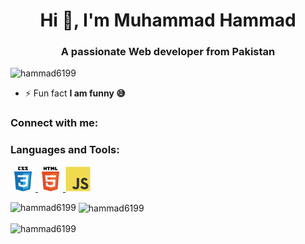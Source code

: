<h1 align="center">Hi 👋, I'm Muhammad Hammad</h1>
<h3 align="center">A passionate Web developer from Pakistan</h3>
<img align="right"alt="" width="200" src="WhatsApp Image 2024-10-13 at 12.55.01_cd570be2.jpg">
<p align="left"> <img src="https://img.freepik.com/free-vector/man-sysadmine-computer-programmer-working-computer_575670-70.jpg?w=740&t=st=1728797794~exp=1728798394~hmac=775c9506a8efa27d5a90043c0d3a4f353eb061b57b002187dfd0c09b5edd346d" alt="hammad6199" /> </p>

- ⚡ Fun fact **I am funny 😅**

<h3 align="left">Connect with me:</h3>
<p align="left">
</p>

<h3 align="left">Languages and Tools:</h3>
<p align="left"> <a href="https://www.w3schools.com/css/" target="_blank" rel="noreferrer"> <img src="https://raw.githubusercontent.com/devicons/devicon/master/icons/css3/css3-original-wordmark.svg" alt="css3" width="40" height="40"/> </a> <a href="https://www.w3.org/html/" target="_blank" rel="noreferrer"> <img src="https://raw.githubusercontent.com/devicons/devicon/master/icons/html5/html5-original-wordmark.svg" alt="html5" width="40" height="40"/> </a> <a href="https://developer.mozilla.org/en-US/docs/Web/JavaScript" target="_blank" rel="noreferrer"> <img src="https://raw.githubusercontent.com/devicons/devicon/master/icons/javascript/javascript-original.svg" alt="javascript" width="40" height="40"/> </a> </p>

<p><img align="left" src="https://github-readme-stats.vercel.app/api/top-langs?username=hammad6199&show_icons=true&locale=en&layout=compact" alt="hammad6199" /></p>

<p>&nbsp;<img align="center" src="https://github-readme-stats.vercel.app/api?username=hammad6199&show_icons=true&locale=en" alt="hammad6199" /></p>

<p><img align="center" src="https://github-readme-streak-stats.herokuapp.com/?user=hammad6199&" alt="hammad6199" /></p>
